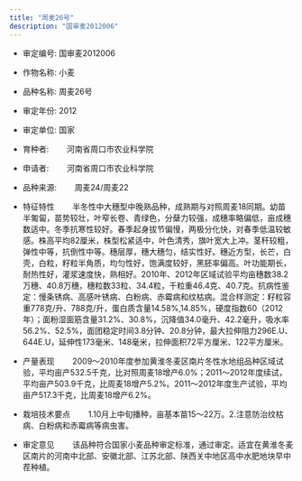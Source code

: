 ```yaml
---
title: "周麦26号"
description: "国审麦2012006"
---
```

* 审定编号:  国审麦2012006

*  作物名称:  小麦

*  品种名称:  周麦26号

*  审定年份:  2012

*  审定单位:  国家

* 育种者:  　　河南省周口市农业科学院

*  申请者:  　　河南省周口市农业科学院

*  品种来源:  　　周麦24/周麦22

*  特征特性
　　半冬性中大穗型中晚熟品种，成熟期与对照周麦18同期。幼苗半匍匐，苗势较壮，叶窄长卷、青绿色，分蘖力较强，成穗率略偏低，亩成穗数适中。冬季抗寒性较好。春季起身拔节偏慢，两极分化快，对春季低温较敏感。株高平均82厘米，株型松紧适中，叶色清秀，旗叶宽大上冲。茎秆较粗，弹性中等，抗倒性中等。穗层厚，穗大穗匀，结实性好。穗近方型，长芒，白壳，白粒，籽粒半角质，均匀性好，饱满度较好，黑胚率偏高。叶功能期长，耐热性好，灌浆速度快，熟相好。2010年、2012年区域试验平均亩穗数38.2万穗、40.8万穗，穗粒数33粒、34.4粒，千粒重46.4克、40.7克。抗病性鉴定：慢条锈病、高感叶锈病、白粉病、赤霉病和纹枯病。混合样测定：籽粒容重778克/升、788克/升，蛋白质含量14.58%,14.85%，硬度指数60（2012年）；面粉湿面筋含量31.2%、30.8%，沉降值34.0毫升、42.2毫升，吸水率56.2%、52.5%，面团稳定时间3.8分钟、20.8分钟，最大拉伸阻力296E.U、644E.U，延伸性173毫米、148毫米，拉伸面积72平方厘米、122平方厘米。

*  产量表现
　　2009～2010年度参加黄淮冬麦区南片冬性水地组品种区域试验，平均亩产532.5千克，比对照周麦18增产6.0%；2011～2012年度续试，平均亩产503.9千克，比周麦18增产5.2%。2011～2012年度生产试验，平均亩产517.3千克，比周麦18增产6.2%。

*  栽培技术要点
　　1.10月上中旬播种，亩基本苗15～22万。2.注意防治纹枯病、白粉病和赤霉病等病虫害。

*  审定意见
　　该品种符合国家小麦品种审定标准，通过审定。适宜在黄淮冬麦区南片的河南中北部、安徽北部、江苏北部、陕西关中地区高中水肥地块早中茬种植。
